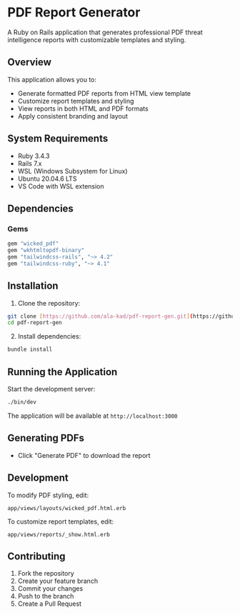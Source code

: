 # PDF Report Generator

A Ruby on Rails application that generates professional PDF threat intelligence reports with customizable templates and styling.

## Overview

This application allows you to:
- Generate formatted PDF reports from HTML view template
- Customize report templates and styling
- View reports in both HTML and PDF formats
- Apply consistent branding and layout

## System Requirements

- Ruby 3.4.3
- Rails 7.x
- WSL (Windows Subsystem for Linux)
- Ubuntu 20.04.6 LTS
- VS Code with WSL extension

## Dependencies

### Gems
```ruby
gem "wicked_pdf"
gem "wkhtmltopdf-binary"
gem "tailwindcss-rails", "~> 4.2"
gem "tailwindcss-ruby", "~> 4.1"
```

## Installation

1. Clone the repository:
```bash
git clone [https://github.com/ala-kad/pdf-report-gen.git](https://github.com/ala-kad/pdfrb.git)
cd pdf-report-gen
```

2. Install dependencies:
```bash
bundle install
```


## Running the Application

Start the development server:
```bash
./bin/dev
```

The application will be available at `http://localhost:3000`

## Generating PDFs

* Click "Generate PDF" to download the report

## Development

To modify PDF styling, edit:
```
app/views/layouts/wicked_pdf.html.erb
```

To customize report templates, edit:
```
app/views/reports/_show.html.erb
```

## Contributing

1. Fork the repository
2. Create your feature branch
3. Commit your changes
4. Push to the branch
5. Create a Pull Request
